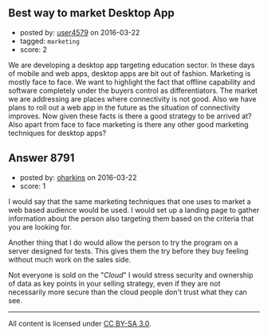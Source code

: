 ## Best way to market Desktop App

- posted by: [user4579](https://stackexchange.com/users/8091253/user4579) on 2016-03-22
- tagged: `marketing`
- score: 2

We are developing a desktop app targeting education sector. In these days of mobile and web apps, desktop apps are bit out of fashion. Marketing is mostly face to face. We want to highlight the fact that offline capability and software completely under the buyers control as differentiators. The market we are addressing are places where connectivity is not good. Also we have plans to roll out a web app in the future as the situation of connectivity improves. Now given these facts is there a good strategy to be arrived at? Also apart from face to face marketing is there any other good marketing techniques for desktop apps?


## Answer 8791

- posted by: [oharkins](https://stackexchange.com/users/1422371/oharkins) on 2016-03-22
- score: 1

I would say that the same marketing techniques that one uses to market a web based audience would be used. I would set up a landing page to gather information about the person also targeting them based on the criteria that you are looking for.

 Another thing that I do would allow the person to try the program on a server designed for tests. This gives them the try before they buy feeling without much work on the sales side.<br /> 

Not everyone is sold on the "*Cloud*" I would stress security and ownership of data as key points in your selling strategy, even if they are not necessarily more secure than the cloud people don't trust what they can see. 



---

All content is licensed under [CC BY-SA 3.0](https://creativecommons.org/licenses/by-sa/3.0/).
